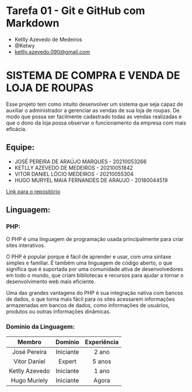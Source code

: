 # Tarefa 01 - Git e GitHub com Markdown

* Ketlly Azevedo de Medeiros
* @Ketwy
* ketlly.azevedo.090@gmail.com

# SISTEMA DE COMPRA E VENDA DE LOJA DE ROUPAS

Esse projeto tem como intuito desenvolver um sistema que seja capaz de auxiliar
o administrador a gerenciar as vendas de sua loja de roupas. De modo que possa ser
facilmente cadastrado todas as vendas realizadas e que o dono da loja possa observar o
funcionamento da empresa com mais eficácia.

## Equipe:

* JOSÉ PEREIRA DE ARAÚJO MARQUES -  20210053266
* KETLLY AZEVEDO DE MEDEIROS - 20210051842
* VITOR DANIEL LÓCIO MEDEIROS - 20210055304
* HUGO MURYEL MAIA FERNANDES DE ARAUJO - 20180044519

[Link para o repositório](https://github.com/vitordaniel31/sisvenda.git)

## Linguagem: 
### PHP:
O PHP é uma linguagem de programação usada principalmente para criar sites interativos.

O PHP é popular porque é fácil de aprender e usar, com uma sintaxe simples e familiar. É também uma linguagem de código aberto, o que significa que é suportada por uma comunidade ativa de desenvolvedores em todo o mundo, que criam bibliotecas e recursos para ajudar a tornar o desenvolvimento web mais eficiente.

Uma das grandes vantagens do PHP é sua integração nativa com bancos de dados, o que torna mais fácil para os sites acessarem informações armazenadas em bancos de dados, como informações de usuários, produtos ou outras informações dinâmicas.


### Domínio da Linguagem:

Membro          | Domínio       | Experiência
:--------------:|:-------------:|:-------:
José Pereira   | Iniciante     | 2 ano
Vitor Daniel  | Expert | 5 anos
Ketlly Azevedo  | Iniciante | 1 ano
Hugo Muriely | Iniciante     | Agora
